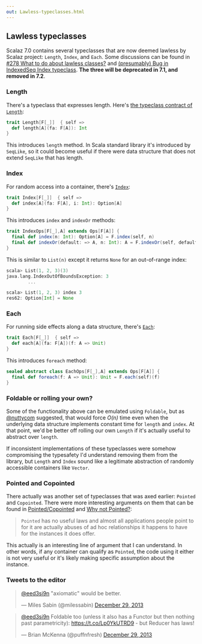 ```yaml
---
out: Lawless-typeclasses.html
---
```


Lawless typeclasses
-------------------

  [pc]: https://groups.google.com/d/msg/scalaz/7OE_Nsreqq0/vUs7-tyf1nsJ
  [why]: http://www.haskell.org/haskellwiki/Why_not_Pointed%3F

Scalaz 7.0 contains several typeclasses that are now deemed lawless by Scalaz project: `Length`, `Index`, and `Each`. Some discussions can be found in [#278 What to do about lawless classes?](https://github.com/scalaz/scalaz/issues/278) and [(presumably) Bug in IndexedSeq Index typeclass](https://groups.google.com/d/msg/scalaz/aJx69eWMK6M/gAtne2v6RJYJ). __The three will be deprecated in 7.1, and removed in 7.2__.

### Length

There's a typeclass that expresses length. Here's [the typeclass contract of `Length`](https://github.com/scalaz/scalaz/blob/scalaz-seven/core/src/main/scala/scalaz/Length.scala):

```scala
trait Length[F[_]]  { self =>
  def length[A](fa: F[A]): Int
}
```

This introduces `length` method. In Scala standard library it's introduced by `SeqLike`, so it could become useful if there were data structure that does not extend `SeqLike` that has length.

### Index

For random access into a container, there's [`Index`](https://github.com/scalaz/scalaz/blob/scalaz-seven/core/src/main/scala/scalaz/Index.scala):

```scala
trait Index[F[_]]  { self =>
  def index[A](fa: F[A], i: Int): Option[A]
}
```

This introduces `index` and `indexOr` methods:

```scala
trait IndexOps[F[_],A] extends Ops[F[A]] {
  final def index(n: Int): Option[A] = F.index(self, n)
  final def indexOr(default: => A, n: Int): A = F.indexOr(self, default, n)
}
```

This is similar to `List(n)` except it returns `None` for an out-of-range index:

```scala
scala> List(1, 2, 3)(3)
java.lang.IndexOutOfBoundsException: 3
        ...

scala> List(1, 2, 3) index 3
res62: Option[Int] = None
```

### Each

For running side effects along a data structure, there's [`Each`](https://github.com/scalaz/scalaz/blob/scalaz-seven/core/src/main/scala/scalaz/Each.scala):

```scala
trait Each[F[_]]  { self =>
  def each[A](fa: F[A])(f: A => Unit)
}
```

This introduces `foreach` method:

```scala
sealed abstract class EachOps[F[_],A] extends Ops[F[A]] {
  final def foreach(f: A => Unit): Unit = F.each(self)(f)
}
```

### Foldable or rolling your own?

Some of the functionality above can be emulated using `Foldable`, but as [@nuttycom](https://github.com/scalaz/scalaz/issues/278#issuecomment-16748242) suggested, that would force *O(n)* time even when the underlying data structure implements constant time for `length` and `index`. At that point, we'd be better off rolling our own `Length` if it's actually useful to abstract over `length`.

If inconsistent implementations of these typeclasses were somehow compromising the typesafety I'd understand removing them from the library, but `Length` and `Index` sound like a legitimate abstraction of randomly accessible containers like `Vector`.

### Pointed and Copointed

There actually was another set of typeclasses that was axed earlier: `Pointed` and `Copointed`. There were more interesting arguments on them that can be found in [Pointed/Copointed][pc] and [Why not Pointed?][why]:

> `Pointed` has no useful laws and almost all applications people point to for it are actually abuses of ad hoc relationships it happens to have for the instances it does offer.

This actually is an interesting line of argument that I can understand. In other words, if any container can qualify as `Pointed`, the code using it either is not very useful or it's likely making specific assumption about the instance.

### Tweets to the editor

<blockquote class="twitter-tweet" data-conversation="none" lang="en"><p><a href="https://twitter.com/eed3si9n">@eed3si9n</a> &quot;axiomatic&quot; would be better.</p>&mdash; Miles Sabin (@milessabin) <a href="https://twitter.com/milessabin/statuses/417228497040732160">December 29, 2013</a></blockquote>

<blockquote class="twitter-tweet" data-conversation="none" lang="en"><p><a href="https://twitter.com/eed3si9n">@eed3si9n</a> Foldable too (unless it also has a Functor but then nothing past parametricity): <a href="https://t.co/Lp0YkUTRD9">https://t.co/Lp0YkUTRD9</a> - but Reducer has laws!</p>&mdash; Brian McKenna (@puffnfresh) <a href="https://twitter.com/puffnfresh/statuses/417332352260374528">December 29, 2013</a></blockquote>
<script async src="//platform.twitter.com/widgets.js" charset="utf-8"></script>
